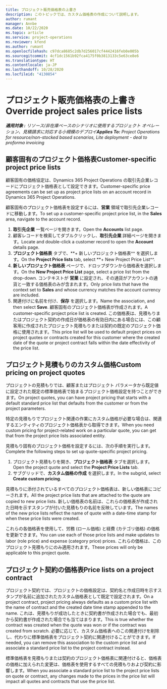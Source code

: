 ```yaml
---
title: プロジェクト販売価格表の上書き
description: このトピックでは、カスタム価格表の作成について説明します。
author: rumant
manager: Annbe
ms.date: 10/22/2020
ms.topic: article
ms.service: project-operations
ms.reviewer: kfend
ms.author: rumant
ms.openlocfilehash: c97dca8685c2db7d256017cf4442416feb0e005b
ms.sourcegitcommit: 4cf1dc1561b92fca4175f0b3813133c5e63ce8e6
ms.translationtype: HT
ms.contentlocale: ja-JP
ms.lasthandoff: 10/28/2020
ms.locfileid: "4130854"
---
```

# <a name="override-project-sales-price-lists"></a><span data-ttu-id="533a9-103">プロジェクト販売価格表の上書き</span><span class="sxs-lookup"><span data-stu-id="533a9-103">Override project sales price lists</span></span>

<span data-ttu-id="533a9-104">_**適用対象 :** リソース/非在庫ベースのシナリオに使用するプロジェクト オペレーション、見積請求に対応する小規模のデプロイ_</span><span class="sxs-lookup"><span data-stu-id="533a9-104">_**Applies To:** Project Operations for resource/non-stocked based scenarios, Lite deployment - deal to proforma invoicing_</span></span>

## <a name="customer-specific-project-price-lists"></a><span data-ttu-id="533a9-105">顧客固有のプロジェクト価格表</span><span class="sxs-lookup"><span data-stu-id="533a9-105">Customer-specific project price lists</span></span>

<span data-ttu-id="533a9-106">顧客固有の価格協定は、Dynamics 365 Project Operations の取引先企業レコードにプロジェクト価格表として設定できます。</span><span class="sxs-lookup"><span data-stu-id="533a9-106">Customer-specific price agreements can be set up as project price lists on an account record in Dynamics 365 Project Operations.</span></span>

<span data-ttu-id="533a9-107">顧客固有のプロジェクト価格表を設定するには、**営業** 領域で取引先企業レコードに移動します。</span><span class="sxs-lookup"><span data-stu-id="533a9-107">To set up a customer-specific project price list, in the **Sales** area, navigate to the account record.</span></span>

1. <span data-ttu-id="533a9-108">**取引先企業** 一覧ページを開きます。</span><span class="sxs-lookup"><span data-stu-id="533a9-108">Open the **Accounts** list page.</span></span>
2. <span data-ttu-id="533a9-109">顧客レコードを検索してダブルクリックし、**取引先企業** 詳細ページを開きます。</span><span class="sxs-lookup"><span data-stu-id="533a9-109">Locate and double-click a customer record to open the **Account** details page.</span></span>
3. <span data-ttu-id="533a9-110">**プロジェクト価格表** タブで、\*\*+ 新しいプロジェクト価格表^^ を選択します。</span><span class="sxs-lookup"><span data-stu-id="533a9-110">On the **Project Price lists** tab, select \*\*+ New Project Price List^^.</span></span>
4. <span data-ttu-id="533a9-111">**新しいプロジェクト価格表** ページで、ドロップダウンから価格表を選択します。</span><span class="sxs-lookup"><span data-stu-id="533a9-111">On the **New Project Price List** page, select a price list from the drop-down.</span></span> <span data-ttu-id="533a9-112">コンテキストが **営業** に設定され、その通貨がアカウントの通貨と一致する価格表のみが含まれます。</span><span class="sxs-lookup"><span data-stu-id="533a9-112">Only price lists that have the context set to **Sales** and whose currency matches the account currency are included.</span></span>
5. <span data-ttu-id="533a9-113">関連付けに名前を付け、**保存** を選択します。</span><span class="sxs-lookup"><span data-stu-id="533a9-113">Name the association, and then select **Save**.</span></span> <span data-ttu-id="533a9-114">顧客固有のプロジェクト価格表が作成されます。</span><span class="sxs-lookup"><span data-stu-id="533a9-114">A customer-specific project price list is created.</span></span> <span data-ttu-id="533a9-115">この価格表は、見積もりまたはプロジェクト契約の作成日が価格表の有効日内にある場合には、この顧客用に作成されたプロジェクト見積もりまたは契約の既定のプロジェクト価格に使用されます。</span><span class="sxs-lookup"><span data-stu-id="533a9-115">This price list will be used to default project prices on project quotes or contracts created for this customer where the created date of the quote or project contract falls within the date effectivity of the price list.</span></span>

## <a name="custom-pricing-on-project-quotes"></a><span data-ttu-id="533a9-116">プロジェクト見積もりのカスタム価格</span><span class="sxs-lookup"><span data-stu-id="533a9-116">Custom pricing on project quotes</span></span>

<span data-ttu-id="533a9-117">プロジェクトの見積もりでは、顧客またはプロジェクト パラメータから既定値に設定された既定の標準価格表で始まるプロジェクト価格設定を持つことができます。</span><span class="sxs-lookup"><span data-stu-id="533a9-117">On project quotes, you can have project pricing that starts with a default standard price list that defaults from the customer or from the project parameters.</span></span>

<span data-ttu-id="533a9-118">特定の見積もりでプロジェクト関連の作業にカスタム価格が必要な場合は、関連するエンティティのプロジェクト価格表から取得できます。</span><span class="sxs-lookup"><span data-stu-id="533a9-118">When you need custom pricing for project-related work on a particular quote, you can get that from the project price lists associated entity.</span></span>

<span data-ttu-id="533a9-119">見積もり固有のプロジェクト価格を設定するには、次の手順を実行します。</span><span class="sxs-lookup"><span data-stu-id="533a9-119">Complete the following steps to set up quote-specific project pricing.</span></span>

1. <span data-ttu-id="533a9-120">プロジェクト見積もりを開き、**プロジェクト価格表** タブを選択します。</span><span class="sxs-lookup"><span data-stu-id="533a9-120">Open the project quote and select the **Project Price Lists** tab.</span></span>
2. <span data-ttu-id="533a9-121">サブグリッドで、**カスタム価格の作成** を選択します。</span><span class="sxs-lookup"><span data-stu-id="533a9-121">In the subgrid, select **Create custom pricing**.</span></span>

<span data-ttu-id="533a9-122">見積もりに添付されているすべてのプロジェクト価格表は、新しい価格表にコピーされます。</span><span class="sxs-lookup"><span data-stu-id="533a9-122">All the project price lists that are attached to the quote are copied to new price lists.</span></span> <span data-ttu-id="533a9-123">新しい価格表の名前は、これらの価格表が作成された日時を示すスタンプが付いた見積もりの名前を反映しています。</span><span class="sxs-lookup"><span data-stu-id="533a9-123">The names of the new price lists reflect the name of quote with a date-time stamp for when these price lists were created.</span></span>

<span data-ttu-id="533a9-124">これらの各価格表を使用して、労務 (ロール価格) と経費 (カテゴリ価格) の価格を更新できます。</span><span class="sxs-lookup"><span data-stu-id="533a9-124">You can use each of those price lists and make updates to labor (role price) and expense (category price) prices.</span></span> <span data-ttu-id="533a9-125">これらの価格は、このプロジェクト見積もりにのみ適用されます。</span><span class="sxs-lookup"><span data-stu-id="533a9-125">These prices will only be applicable to this project quote.</span></span>

## <a name="price-lists-on-a-project-contract"></a><span data-ttu-id="533a9-126">プロジェクト契約の価格表</span><span class="sxs-lookup"><span data-stu-id="533a9-126">Price lists on a project contract</span></span>

<span data-ttu-id="533a9-127">プロジェクト契約では、プロジェクトの価格設定は、契約名と作成日時を示すスタンプが名前に追加されたカスタム価格表として既定で設定されます。</span><span class="sxs-lookup"><span data-stu-id="533a9-127">On a project contract, project pricing always defaults as a custom price list with the name of contract and the created date time stamp appended to the name.</span></span> <span data-ttu-id="533a9-128">これは、見積もりが成功したときに契約書が作成された場合でも、最初から契約書が作成された場合でも当てはまります。</span><span class="sxs-lookup"><span data-stu-id="533a9-128">This is true whether the contract was created when the quote was won or if the contract was created from scratch.</span></span> <span data-ttu-id="533a9-129">必要に応じて、カスタム価格表へのこの関連付けを削除し、代わりに標準価格表をプロジェクト契約に関連付けることができます。</span><span class="sxs-lookup"><span data-stu-id="533a9-129">If needed, you can remove this association to the custom price list and associate a standard price list to the project contract instead.</span></span>

<span data-ttu-id="533a9-130">標準価格表を見積もりまたは契約のプロジェクト価格表に関連付けると、価格表の価格に加えられた変更は、価格表を使用するすべての見積もりおよび契約に影響します。</span><span class="sxs-lookup"><span data-stu-id="533a9-130">When you associate a standard price list to the project price lists on quote or contract, any changes made to the prices in the price list will impact all quotes and contracts that use the price list.</span></span>
